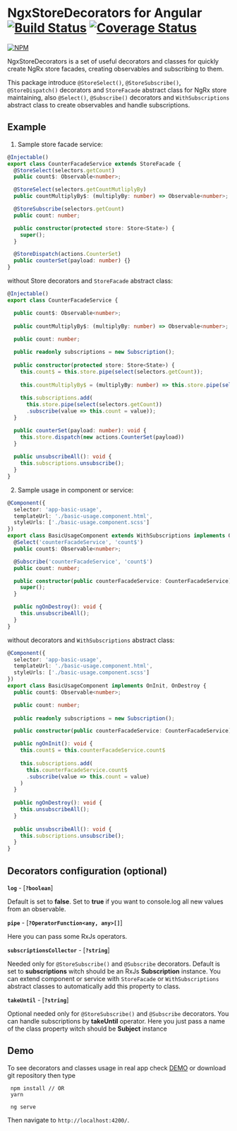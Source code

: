 # NgxStoreDecorators for Angular [![Build Status](https://travis-ci.org/markky21/ngx-store-decorators.svg?branch=master)](https://travis-ci.org/markky21/ngx-store-decorators) [![Coverage Status](https://coveralls.io/repos/github/markky21/ngx-store-decorators/badge.svg?branch=master)](https://coveralls.io/github/markky21/ngx-store-decorators?branch=master)

[![NPM](https://nodei.co/npm/ngx-store-decorators.png?downloads=true&stars=true)](https://nodei.co/npm/ngx-store-decorators/)

NgxStoreDecorators is a set of useful decorators and classes for quickly create NgRx store facades, 
creating observables and subscribing to them. 

This package introduce `@StoreSelect()`, `@StoreSubscribe()`, `@StoreDispatch()` decorators 
and `StoreFacade` abstract class for NgRx store maintaining,
also `@Select()`, `@Subscribe()` decorators and `WithSubscriptions` abstract class 
to create observables and handle subscriptions.

## Example
1. Sample store facade service:
  ```typescript
  @Injectable()
  export class CounterFacadeService extends StoreFacade {
    @StoreSelect(selectors.getCount) 
    public count$: Observable<number>;
  
    @StoreSelect(selectors.getCountMutliplyBy) 
    public countMultiplyBy$: (multiplyBy: number) => Observable<number>;
  
    @StoreSubscribe(selectors.getCount) 
    public count: number;
  
    public constructor(protected store: Store<State>) {
      super();
    }
  
    @StoreDispatch(actions.CounterSet)
    public counterSet(payload: number) {}
  }
  ```
  without Store decorators and `StoreFacade` abstract class:
  
  ```typescript
  @Injectable()
  export class CounterFacadeService {
  
    public count$: Observable<number>;
    
    public countMultiplyBy$: (multiplyBy: number) => Observable<number>;
    
    public count: number;
  
    public readonly subscriptions = new Subscription();
    
    public constructor(protected store: Store<State>) {
      this.count$ = this.store.pipe(select(selectors.getCount));
      
      this.countMultiplyBy$ = (multiplyBy: number) => this.store.pipe(select(selectors.getCountMutliplyBy(multiplyBy)));
      
      this.subscriptions.add(
        this.store.pipe(select(selectors.getCount))
        .subscribe(value => this.count = value));
    }
  
    public counterSet(payload: number): void {
      this.store.dispatch(new actions.CounterSet(payload))
    }
    
    public unsubscribeAll(): void {
      this.subscriptions.unsubscribe();
    }
  }
  ```

2. Sample usage in component or service:
  ```typescript
  @Component({
    selector: 'app-basic-usage',
    templateUrl: './basic-usage.component.html',
    styleUrls: ['./basic-usage.component.scss']
  })
  export class BasicUsageComponent extends WithSubscriptions implements OnDestroy {
    @Select('counterFacadeService', 'count$')
    public count$: Observable<number>;
  
    @Subscribe('counterFacadeService', 'count$')
    public count: number;
  
    public constructor(public counterFacadeService: CounterFacadeService) {
      super();
    }
  
    public ngOnDestroy(): void {
      this.unsubscribeAll();
    }
  }
```

without decorators and `WithSubscriptions` abstract class:

  ```typescript
  @Component({
    selector: 'app-basic-usage',
    templateUrl: './basic-usage.component.html',
    styleUrls: ['./basic-usage.component.scss']
  })
  export class BasicUsageComponent implements OnInit, OnDestroy {
    public count$: Observable<number>;
  
    public count: number;
    
    public readonly subscriptions = new Subscription();
  
    public constructor(public counterFacadeService: CounterFacadeService) {}
  
    public ngOnInit(): void {
      this.count$ = this.counterFacadeService.count$
      
      this.subscriptions.add(
        this.counterFacadeService.count$
        .subscribe(value => this.count = value)
      )
    }
    
    public ngOnDestroy(): void {
      this.unsubscribeAll();
    }
    
    public unsubscribeAll(): void {
      this.subscriptions.unsubscribe();
    }
  }
```

## Decorators configuration (optional)

**`log`** - [**`?boolean`**]

Default is set to **false**. Set to **true** if you want to console.log all new values from an observable.

**`pipe`** - [**`?OperatorFunction<any, any>[]`**]

Here you can pass some RxJs operators.


**`subscriptionsCollector`** - [**`?string`**]

Needed only for `@StoreSubscribe()` and `@Subscribe` decorators. 
Default is set to **subscriptions** witch should be an RxJs **Subscription** instance. 
You can extend component or service with `StoreFacade` or `WithSubscriptions` abstract classes
to automatically add this property to class.

**`takeUntil`** - [**`?string`**]

Optional needed only for `@StoreSubscribe()` and `@Subscribe` decorators. 
You can handle subscriptions by **takeUntil** operator. 
Here you just pass a name of the class property witch should be **Subject<boolean>** instance 

## Demo

To see decorators and classes usage in real app check 
[DEMO](https://markky21.github.io/ngx-store-decorators/)
 or download git repository then type 
 
     npm install // OR
     yarn
     
     ng serve
 
Then navigate to `http://localhost:4200/`.

